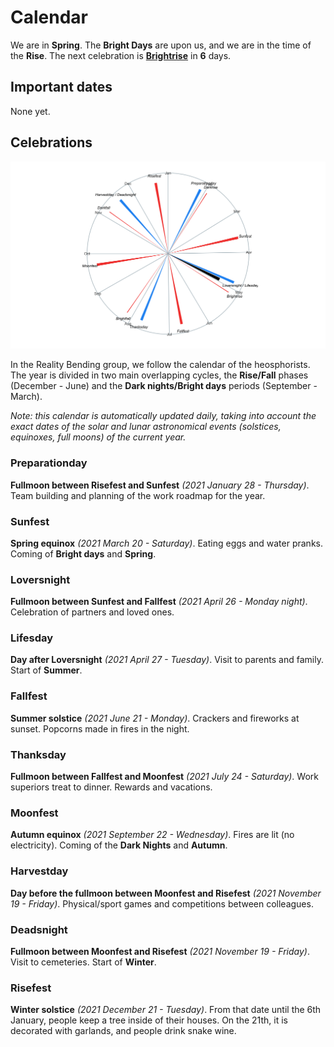
# Calendar

We are in **Spring**. The **Bright Days** are upon us, and we are in the
time of the **Rise**. The next celebration is
[**Brightrise**](https://github.com/RealityBending/Calendar#Brightrise)
in **6** days.

## Important dates

None yet.

## Celebrations

![](calendar_plot-1.png)<!-- -->

In the Reality Bending group, we follow the calendar of the
heosphorists. The year is divided in two main overlapping cycles, the
**Rise/Fall** phases (December - June) and the **Dark nights/Bright
days** periods (September - March).

*Note: this calendar is automatically updated daily, taking into account
the exact dates of the solar and lunar astronomical events (solstices,
equinoxes, full moons) of the current year.*

### Preparationday

**Fullmoon between Risefest and Sunfest** *(2021 January 28 -
Thursday)*. Team building and planning of the work roadmap for the year.

### Sunfest

**Spring equinox** *(2021 March 20 - Saturday)*. Eating eggs and water
pranks. Coming of **Bright days** and **Spring**.

### Loversnight

**Fullmoon between Sunfest and Fallfest** *(2021 April 26 - Monday
night)*. Celebration of partners and loved ones.

### Lifesday

**Day after Loversnight** *(2021 April 27 - Tuesday)*. Visit to parents
and family. Start of **Summer**.

### Fallfest

**Summer solstice** *(2021 June 21 - Monday)*. Crackers and fireworks at
sunset. Popcorns made in fires in the night.

### Thanksday

**Fullmoon between Fallfest and Moonfest** *(2021 July 24 - Saturday)*.
Work superiors treat to dinner. Rewards and vacations.

### Moonfest

**Autumn equinox** *(2021 September 22 - Wednesday)*. Fires are lit (no
electricity). Coming of the **Dark Nights** and **Autumn**.

### Harvestday

**Day before the fullmoon between Moonfest and Risefest** *(2021
November 19 - Friday)*. Physical/sport games and competitions between
colleagues.

### Deadsnight

**Fullmoon between Moonfest and Risefest** *(2021 November 19 -
Friday)*. Visit to cemeteries. Start of **Winter**.

### Risefest

**Winter solstice** *(2021 December 21 - Tuesday)*. From that date until
the 6th January, people keep a tree inside of their houses. On the 21th,
it is decorated with garlands, and people drink snake wine.
